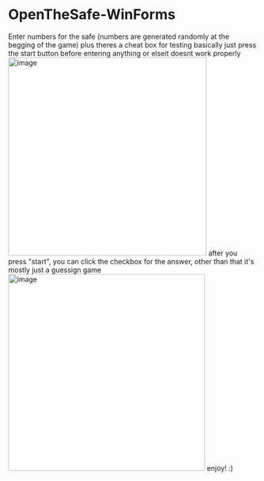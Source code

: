 # OpenTheSafe-WinForms
Enter numbers for the safe (numbers are generated randomly at the begging of the game) plus theres a cheat box for testing
basically just press the start button before entering anything or elseit doesnt work properly
<img width="401" alt="image" src="https://user-images.githubusercontent.com/98474392/218002934-8ba540ad-23d6-4283-907c-0c52e81cf693.png">
after you press "start", you can click the checkbox for the answer, other than that it's mostly just a guessign game
<img width="398" alt="image" src="https://user-images.githubusercontent.com/98474392/218003113-ce420f17-0be2-45a5-b45f-0fbe1eaab1e8.png">
enjoy! :)
